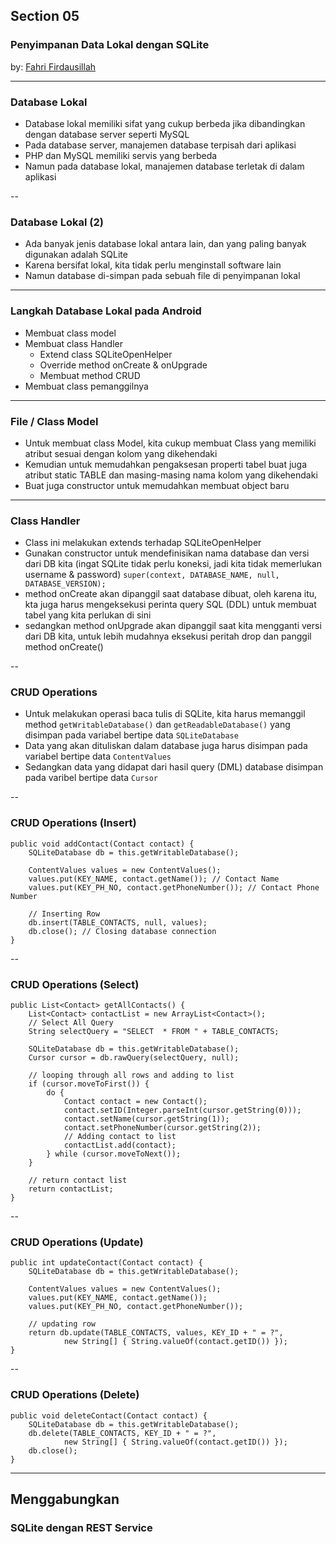 ## <div class="highlight-blue">Section 05</div>

### Penyimpanan Data Lokal dengan SQLite

by: [Fahri Firdausillah](http://fahrifirdaus.web.id)

---

### Database Lokal

- Database lokal memiliki sifat yang cukup berbeda jika dibandingkan 
  dengan database server seperti MySQL
- Pada database server, manajemen database terpisah dari aplikasi
- PHP dan MySQL memiliki servis yang berbeda
- Namun pada database lokal, manajemen database terletak di dalam aplikasi

--

### Database Lokal (2)

- Ada banyak jenis database lokal antara lain, dan yang paling banyak 
  digunakan adalah SQLite
- Karena bersifat lokal, kita tidak perlu menginstall software lain
- Namun database di-simpan pada sebuah file di penyimpanan lokal

---

### Langkah Database Lokal pada Android

- Membuat class model
- Membuat class Handler
  - Extend class SQLiteOpenHelper
  - Override method onCreate &amp; onUpgrade
  - Membuat method CRUD	
- Membuat class pemanggilnya

---

### File / Class Model

- Untuk membuat class Model, kita cukup membuat Class yang memiliki atribut
  sesuai dengan kolom yang dikehendaki
- Kemudian untuk memudahkan pengaksesan properti tabel buat juga atribut static
  TABLE dan masing-masing nama kolom yang dikehendaki
- Buat juga constructor untuk memudahkan membuat object baru

---

### Class Handler

- Class ini melakukan extends terhadap SQLiteOpenHelper
- Gunakan constructor untuk mendefinisikan nama database dan versi dari DB kita 
  (ingat SQLite tidak perlu koneksi, jadi kita tidak memerlukan username &amp; password)
  ```super(context, DATABASE_NAME, null, DATABASE_VERSION);```
- method onCreate akan dipanggil saat database dibuat, oleh karena itu, kta juga
  harus mengeksekusi perinta query SQL (DDL) untuk membuat tabel yang kita perlukan di sini
- sedangkan method onUpgrade akan dipanggil saat kita mengganti versi dari DB kita,
  untuk lebih mudahnya eksekusi peritah drop dan panggil method onCreate()

--

### CRUD Operations

- Untuk melakukan operasi baca tulis di SQLite, kita harus memanggil method
  ```getWritableDatabase()``` dan ```getReadableDatabase()``` yang disimpan
  pada variabel bertipe data ```SQLiteDatabase```
- Data yang akan dituliskan dalam database juga harus disimpan pada variabel
  bertipe data ```ContentValues```
- Sedangkan data yang didapat dari hasil query (DML) database disimpan pada
  varibel bertipe data ```Cursor```

--

### CRUD Operations (Insert)

```
public void addContact(Contact contact) {
    SQLiteDatabase db = this.getWritableDatabase();
 
    ContentValues values = new ContentValues();
    values.put(KEY_NAME, contact.getName()); // Contact Name
    values.put(KEY_PH_NO, contact.getPhoneNumber()); // Contact Phone Number
 
    // Inserting Row
    db.insert(TABLE_CONTACTS, null, values);
    db.close(); // Closing database connection
}
```

--

### CRUD Operations (Select)

```
public List<Contact> getAllContacts() {
    List<Contact> contactList = new ArrayList<Contact>();
    // Select All Query
    String selectQuery = "SELECT  * FROM " + TABLE_CONTACTS;
 
    SQLiteDatabase db = this.getWritableDatabase();
    Cursor cursor = db.rawQuery(selectQuery, null);
 
    // looping through all rows and adding to list
    if (cursor.moveToFirst()) {
        do {
            Contact contact = new Contact();
            contact.setID(Integer.parseInt(cursor.getString(0)));
            contact.setName(cursor.getString(1));
            contact.setPhoneNumber(cursor.getString(2));
            // Adding contact to list
            contactList.add(contact);
        } while (cursor.moveToNext());
    }
 
    // return contact list
    return contactList;
}
```

--

### CRUD Operations (Update)

```
public int updateContact(Contact contact) {
    SQLiteDatabase db = this.getWritableDatabase();
 
    ContentValues values = new ContentValues();
    values.put(KEY_NAME, contact.getName());
    values.put(KEY_PH_NO, contact.getPhoneNumber());
 
    // updating row
    return db.update(TABLE_CONTACTS, values, KEY_ID + " = ?",
            new String[] { String.valueOf(contact.getID()) });
}
```

--

### CRUD Operations (Delete)

```
public void deleteContact(Contact contact) {
    SQLiteDatabase db = this.getWritableDatabase();
    db.delete(TABLE_CONTACTS, KEY_ID + " = ?",
            new String[] { String.valueOf(contact.getID()) });
    db.close();
}
```

---

## Menggabungkan
### SQLite dengan REST Service 